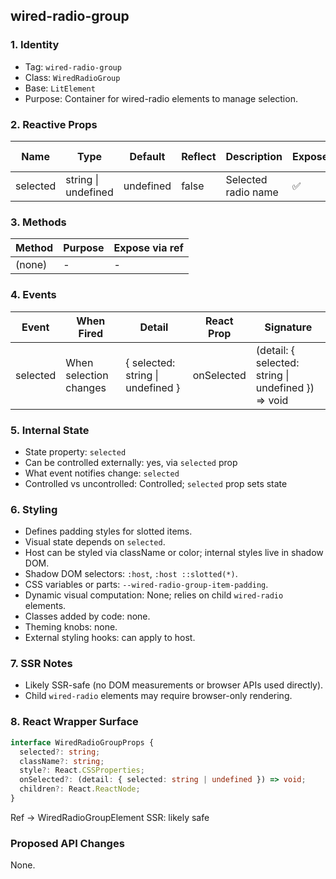 ## wired-radio-group

### 1. Identity
- Tag: `wired-radio-group`
- Class: `WiredRadioGroup`
- Base: `LitElement`
- Purpose: Container for wired-radio elements to manage selection.

### 2. Reactive Props
| Name | Type | Default | Reflect | Description | Expose | React Name |
|------|------|----------|----------|--------------|---------|-------------|
| selected | string \| undefined | undefined | false | Selected radio name | ✅ | selected |

### 3. Methods
| Method | Purpose | Expose via ref |
|---------|----------|----------------|
| (none) | - | - |

### 4. Events
| Event | When Fired | Detail | React Prop | Signature |
|--------|-------------|---------|-------------|------------|
| selected | When selection changes | { selected: string \| undefined } | onSelected | (detail: { selected: string \| undefined }) => void |

### 5. Internal State
- State property: `selected`
- Can be controlled externally: yes, via `selected` prop
- What event notifies change: `selected`
- Controlled vs uncontrolled: Controlled; `selected` prop sets state

### 6. Styling
- Defines padding styles for slotted items.
- Visual state depends on `selected`.
- Host can be styled via className or color; internal styles live in shadow DOM.
- Shadow DOM selectors: `:host`, `:host ::slotted(*)`.
- CSS variables or parts: `--wired-radio-group-item-padding`.
- Dynamic visual computation: None; relies on child `wired-radio` elements.
- Classes added by code: none.
- Theming knobs: none.
- External styling hooks: can apply to host.

### 7. SSR Notes
- Likely SSR-safe (no DOM measurements or browser APIs used directly).
- Child `wired-radio` elements may require browser-only rendering.

### 8. React Wrapper Surface
```ts
interface WiredRadioGroupProps {
  selected?: string;
  className?: string;
  style?: React.CSSProperties;
  onSelected?: (detail: { selected: string | undefined }) => void;
  children?: React.ReactNode;
}
```
Ref → WiredRadioGroupElement
SSR: likely safe

### Proposed API Changes
None.